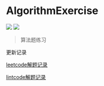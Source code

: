 # AlgorithmExercise

![](https://img.shields.io/badge/247-leetcode-green.svg)
![](https://img.shields.io/badge/10-lintcode-blue.svg)


> 算法题练习


更新记录

[leetcode解题记录](./leetcode.md)

[lintcode解题记录](./lintcode.md)

